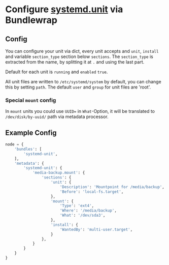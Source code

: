 # Configure [systemd.unit](https://www.freedesktop.org/software/systemd/man/latest/systemd.unit.html) via Bundlewrap

## Config
You can configure your unit via dict, every unit accepts and `unit`, `install` and variable `section_type` section below `sections`.
The `section_type` is extracted from the name, by splitting it at `.` and using the last part.

Default for each unit is `running` and `enabled` `true`.

All unit files are written to `/etc/systemd/system` by default, you can change this by setting `path`.
The default `user` and `group` for unit files are 'root'.

### Special `mount` config
In `mount` units you could use `UUID=` in `What`-Option, it will be translated to `/dev/disk/by-uuid/` path via metadata processor.

## Example Config
```python
node = {
    'bundles': [
        'systemd-unit',
    ],
    'metadata': {
        'systemd-unit': {
            'media-backup.mount': {
                'sections': {
                    'unit': {
                        'Description': 'Mountpoint for /media/backup',
                        'Before': 'local-fs.target',
                    },
                    'mount': {
                        'Type': 'ext4',
                        'Where': '/media/backup',
                        'What': '/dev/sda3',
                    },
                    'install': {
                        'WantedBy': 'multi-user.target',
                    }
                },
            }
        }
    }
}
```
